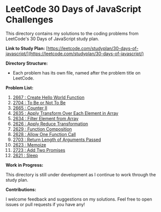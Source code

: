 # LeetCode 30 Days of JavaScript Challenges

This directory contains my solutions to the coding problems from LeetCode's 30 Days of JavaScript study plan.

**Link to Study Plan:** [https://leetcode.com/studyplan/30-days-of-javascript/](https://leetcode.com/studyplan/30-days-of-javascript/)

**Directory Structure:**

- Each problem has its own file, named after the problem title on LeetCode.

**Problem List:**

1. [2667 : Create Hello World Function ](HelloWorldFunction.js)
2. [2704 : To Be or Not To Be](ToBeOrNotToBe.js)
3. [2665 : Counter II](CounterII.js)
4. [2635 : Apply Transform Over Each Element in Array](TransformEachElementinArray.js)
5. [2634 : Filter Element from Array](FilterElementfromArray.js)
6. [2626 : Apply Reduce Transformation](ArrayReduceTransformation.js)
7. [2629 : Function Composition](FunctionComposition.js)
8. [2628 : Allow One Function Call](AllowOneFunctionCall.js)
9. [2703 : Return Length of Arguments Passed](ReturnArgsLength.js)
10. [2623 : Memoize](Memoize.js)
11. [2723 : Add Two Promises](AddTwoPromises.js)
12. [2621 : Sleep](Sleep.js)

**Work in Progress:**

This directory is still under development as I continue to work through the study plan. 

**Contributions:**

I welcome feedback and suggestions on my solutions. Feel free to open issues or pull requests if you have any!

